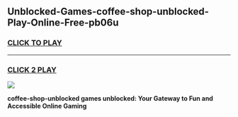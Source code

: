 
## Unblocked-Games-coffee-shop-unblocked-Play-Online-Free-pb06u
<h3>
<a href="https://premium76.site?title=coffee-shop-unblocked&ref=26A">CLICK TO PLAY</a></h3>
<hr>

<h3>
<a href="https://premium76.site?title=coffee-shop-unblocked&ref=26A">CLICK 2 PLAY</a>
  
</h3>

<a href="https://premium76.site?title=coffee-shop-unblocked&ref=26A"><img src="https://clearcache.store/games.png"></a>


**coffee-shop-unblocked games unblocked: Your Gateway to Fun and Accessible Online Gaming**
